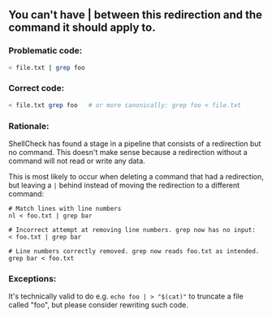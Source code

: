 ## You can't have | between this redirection and the command it should apply to.

### Problematic code:

```sh
< file.txt | grep foo
```

### Correct code:

```sh
< file.txt grep foo   # or more canonically: grep foo < file.txt
```

### Rationale:

ShellCheck has found a stage in a pipeline that consists of a redirection but no command. This doesn't make sense because a redirection without a command will not read or write any data.

This is most likely to occur when deleting a command that had a redirection, but leaving a `|` behind instead of moving the redirection to a different command:

```
# Match lines with line numbers
nl < foo.txt | grep bar

# Incorrect attempt at removing line numbers. grep now has no input:
< foo.txt | grep bar

# Line numbers correctly removed. grep now reads foo.txt as intended.
grep bar < foo.txt
```

### Exceptions:

It's technically valid to do e.g. `echo foo | > "$(cat)"` to truncate a file called "foo", but please consider rewriting such code.